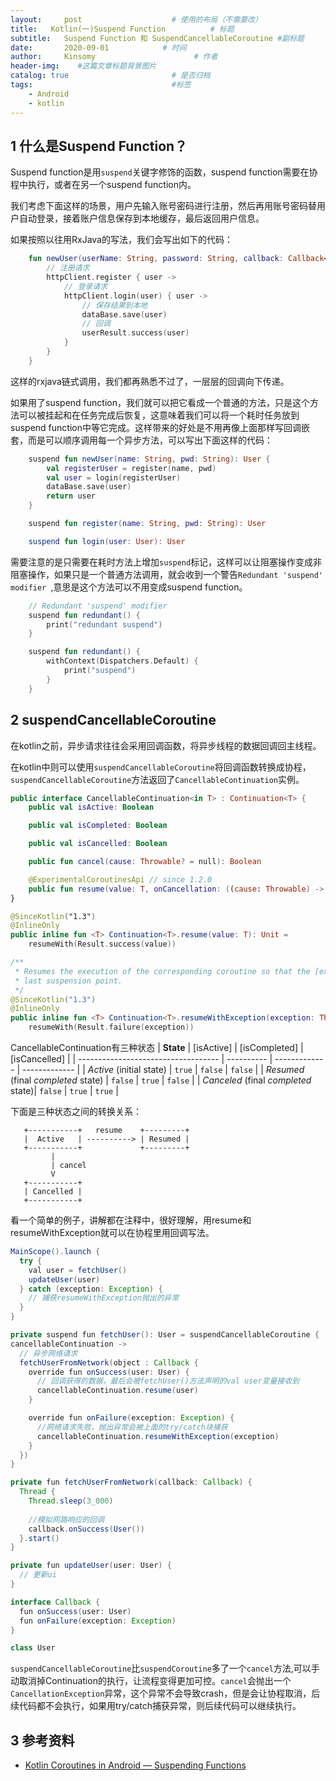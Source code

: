 ```yaml
---
layout:     post                    # 使用的布局（不需要改）
title:   Kotlin(一)Suspend Function          # 标题 
subtitle:   Suspend Function 和 SuspendCancellableCoroutine #副标题
date:       2020-09-01            # 时间
author:     Kinsomy                      # 作者
header-img:    #这篇文章标题背景图片
catalog: true                       # 是否归档
tags:                               #标签
    - Android
    - kotlin
---
```


## 1 什么是Suspend Function？
Suspend function是用`suspend`关键字修饰的函数，suspend function需要在协程中执行，或者在另一个suspend function内。

我们考虑下面这样的场景，用户先输入账号密码进行注册，然后再用账号密码替用户自动登录，接着账户信息保存到本地缓存，最后返回用户信息。

如果按照以往用RxJava的写法，我们会写出如下的代码：
```kotlin
    fun newUser(userName: String, password: String, callback: Callback<User>) {
        // 注册请求
        httpClient.register { user ->
            // 登录请求
            httpClient.login(user) { user ->
                // 保存结果到本地
                dataBase.save(user)
                // 回调
                userResult.success(user)
            }
        }
    }
```
这样的rxjava链式调用，我们都再熟悉不过了，一层层的回调向下传递。

如果用了suspend function，我们就可以把它看成一个普通的方法，只是这个方法可以被挂起和在任务完成后恢复，这意味着我们可以将一个耗时任务放到suspend function中等它完成。这样带来的好处是不用再像上面那样写回调嵌套，而是可以顺序调用每一个异步方法，可以写出下面这样的代码：

```kotlin
    suspend fun newUser(name: String, pwd: String): User {
        val registerUser = register(name, pwd)
        val user = login(registerUser)
        dataBase.save(user)
        return user
    }

    suspend fun register(name: String, pwd: String): User

    suspend fun login(user: User): User
```

需要注意的是只需要在耗时方法上增加`suspend`标记，这样可以让阻塞操作变成非阻塞操作，如果只是一个普通方法调用，就会收到一个警告`Redundant 'suspend' modifier `,意思是这个方法可以不用变成suspend function。
```kotlin
    // Redundant 'suspend' modifier
    suspend fun redundant() {
        print("redundant suspend")
    }

    suspend fun redundant() {
        withContext(Dispatchers.Default) {
            print("suspend")
        }
    }
```

## 2 suspendCancellableCoroutine
在kotlin之前，异步请求往往会采用回调函数，将异步线程的数据回调回主线程。

在kotlin中则可以使用`suspendCancellableCoroutine`将回调函数转换成协程，`suspendCancellableCoroutine`方法返回了`CancellableContinuation`实例。

```kotlin
public interface CancellableContinuation<in T> : Continuation<T> {
    public val isActive: Boolean

    public val isCompleted: Boolean

    public val isCancelled: Boolean

    public fun cancel(cause: Throwable? = null): Boolean

    @ExperimentalCoroutinesApi // since 1.2.0
    public fun resume(value: T, onCancellation: ((cause: Throwable) -> Unit)?)
}

@SinceKotlin("1.3")
@InlineOnly
public inline fun <T> Continuation<T>.resume(value: T): Unit =
    resumeWith(Result.success(value))

/**
 * Resumes the execution of the corresponding coroutine so that the [exception] is re-thrown right after the
 * last suspension point.
 */
@SinceKotlin("1.3")
@InlineOnly
public inline fun <T> Continuation<T>.resumeWithException(exception: Throwable): Unit =
    resumeWith(Result.failure(exception))
```

CancellableContinuation有三种状态
| **State**                           | [isActive] | [isCompleted] | [isCancelled] |
| ----------------------------------- | ---------- | ------------- | ------------- |
| _Active_ (initial state)            | `true`     | `false`       | `false`       |
| _Resumed_ (final _completed_ state) | `false`    | `true`        | `false`       |
| _Canceled_ (final _completed_ state)| `false`    | `true`        | `true`        |

下面是三种状态之间的转换关系：
```
   +-----------+   resume    +---------+
   |  Active   | ----------> | Resumed |
   +-----------+             +---------+
         |
         | cancel
         V
   +-----------+
   | Cancelled |
   +-----------+
```
看一个简单的例子，讲解都在注释中，很好理解，用resume和resumeWithException就可以在协程里用回调写法。
```java
MainScope().launch {
  try {
    val user = fetchUser()
    updateUser(user)
  } catch (exception: Exception) {
    // 捕获resumeWithException抛出的异常
  }
}

private suspend fun fetchUser(): User = suspendCancellableCoroutine { 
cancellableContinuation ->
  // 异步网络请求
  fetchUserFromNetwork(object : Callback {
    override fun onSuccess(user: User) {
      // 回调获得的数据，最后会被fetchUser()方法声明的val user变量接收到
      cancellableContinuation.resume(user)
    }

    override fun onFailure(exception: Exception) {
      //网络请求失败，抛出异常会被上面的try/catch块捕获
      cancellableContinuation.resumeWithException(exception)
    }
  })
}

private fun fetchUserFromNetwork(callback: Callback) {
  Thread {
    Thread.sleep(3_000)
    
    //模拟网路响应的回调
    callback.onSuccess(User())
  }.start()
}

private fun updateUser(user: User) {
  // 更新ui
}

interface Callback {
  fun onSuccess(user: User)
  fun onFailure(exception: Exception)
}

class User
```

`suspendCancellableCoroutine`比`suspendCoroutine`多了一个`cancel`方法,可以手动取消掉Continuation的执行，让流程变得更加可控。`cancel`会抛出一个`CancellationException`异常，这个异常不会导致crash，但是会让协程取消，后续代码都不会执行，如果用try/catch捕获异常，则后续代码可以继续执行。

## 3 参考资料
* [Kotlin Coroutines in Android — Suspending Functions](https://medium.com/swlh/kotlin-coroutines-in-android-suspending-functions-8a2f980811f8)
